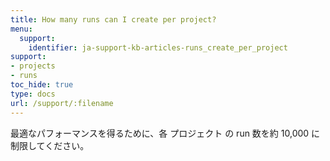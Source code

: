 ```yaml
---
title: How many runs can I create per project?
menu:
  support:
    identifier: ja-support-kb-articles-runs_create_per_project
support:
- projects
- runs
toc_hide: true
type: docs
url: /support/:filename
---
```


最適なパフォーマンスを得るために、各 プロジェクト の run 数を約 10,000 に制限してください。
